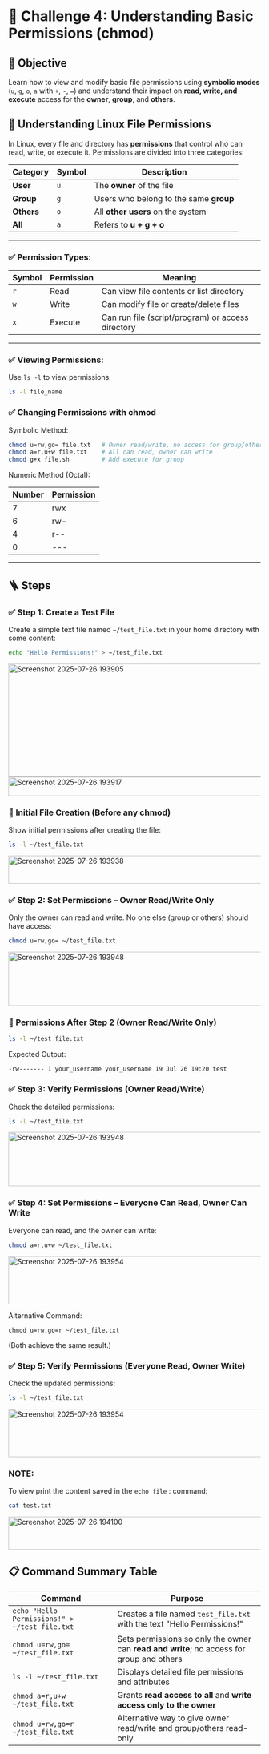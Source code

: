 # 🎯 Challenge 4: Understanding Basic Permissions (chmod)

## 🧠 Objective  
Learn how to view and modify basic file permissions using **symbolic modes** (`u`, `g`, `o`, `a` with `+`, `-`, `=`) and understand their impact on **read, write, and execute** access for the **owner**, **group**, and **others**.

## 🔐 Understanding Linux File Permissions

In Linux, every file and directory has **permissions** that control who can read, write, or execute it. Permissions are divided into three categories:

| Category  | Symbol | Description                              |
|-----------|--------|------------------------------------------|
| **User**  | `u`    | The **owner** of the file               |
| **Group** | `g`    | Users who belong to the same **group**  |
| **Others**| `o`    | All **other users** on the system       |
| **All**   | `a`    | Refers to **u + g + o**                |

---

### ✅ Permission Types:

| Symbol | Permission | Meaning                                  |
|--------|------------|------------------------------------------|
| `r`    | Read       | Can view file contents or list directory|
| `w`    | Write      | Can modify file or create/delete files  |
| `x`    | Execute    | Can run file (script/program) or access directory |

---

### ✅ Viewing Permissions:

Use `ls -l` to view permissions:

```bash
ls -l file_name
```
### ✅ Changing Permissions with chmod
Symbolic Method:

```bash
chmod u=rw,go= file.txt   # Owner read/write, no access for group/others
chmod a=r,u+w file.txt    # All can read, owner can write
chmod g+x file.sh         # Add execute for group
```
Numeric Method (Octal):

| Number | Permission | 
|--------|------------|
|  7    |    rwx      | 
|  6    |    rw-      | 
|  4    |    r--      |
|  0    |    ---      |

---

## 🪜 Steps

### ✅ Step 1: Create a Test File

Create a simple text file named `~/test_file.txt` in your home directory with some content:

```bash
echo "Hello Permissions!" > ~/test_file.txt
```
<img width="1233" height="226" alt="Screenshot 2025-07-26 193905" src="https://github.com/user-attachments/assets/c12c34fb-fe7f-48f9-92f4-236595a95ab4" />

<img width="974" height="38" alt="Screenshot 2025-07-26 193917" src="https://github.com/user-attachments/assets/fba0276b-0d98-4236-ae1b-c51a4afe30a3" />

### 📌 Initial File Creation (Before any chmod)
Show initial permissions after creating the file:

```bash
ls -l ~/test_file.txt
```
<img width="1110" height="56" alt="Screenshot 2025-07-26 193938" src="https://github.com/user-attachments/assets/3669d067-0c4f-4794-8b93-d392f1ef6038" />

### ✅ Step 2: Set Permissions – Owner Read/Write Only

Only the owner can read and write. No one else (group or others) should have access:

```bash
chmod u=rw,go= ~/test_file.txt
```
<img width="979" height="108" alt="Screenshot 2025-07-26 193948" src="https://github.com/user-attachments/assets/701d8bb1-cfae-4995-bc90-9a46911033a0" />

### 📌 Permissions After Step 2 (Owner Read/Write Only)
```bash
ls -l ~/test_file.txt
```

Expected Output:
```
-rw------- 1 your_username your_username 19 Jul 26 19:20 test
```

### ✅ Step 3: Verify Permissions (Owner Read/Write)

Check the detailed permissions:
```bash
ls -l ~/test_file.txt
```
<img width="979" height="108" alt="Screenshot 2025-07-26 193948" src="https://github.com/user-attachments/assets/04ee8df9-83cd-414a-9326-0c6244650382" />

### ✅ Step 4: Set Permissions – Everyone Can Read, Owner Can Write

Everyone can read, and the owner can write:

```bash
chmod a=r,u+w ~/test_file.txt
```
<img width="1056" height="96" alt="Screenshot 2025-07-26 193954" src="https://github.com/user-attachments/assets/f5d057bc-555c-49cf-9a04-199c781f3596" />

Alternative Command:
```
chmod u=rw,go=r ~/test_file.txt
```
(Both achieve the same result.)

### ✅ Step 5: Verify Permissions (Everyone Read, Owner Write)

Check the updated permissions:
```bash
ls -l ~/test_file.txt
```
<img width="1056" height="96" alt="Screenshot 2025-07-26 193954" src="https://github.com/user-attachments/assets/cc630a43-f6f8-4e59-ae34-bcc80e691b3b" />

### NOTE:
To view print the content saved in the `echo file` :
command:
```bash
cat test.txt
```
<img width="1059" height="66" alt="Screenshot 2025-07-26 194100" src="https://github.com/user-attachments/assets/017b767e-e108-4c02-9e46-ff94b7156870" />


## 📋 Command Summary Table

| Command                                      | Purpose                                                                 |
|---------------------------------------------|-------------------------------------------------------------------------|
| `echo "Hello Permissions!" > ~/test_file.txt` | Creates a file named `test_file.txt` with the text "Hello Permissions!" |
| `chmod u=rw,go= ~/test_file.txt`           | Sets permissions so only the owner can **read and write**; no access for group and others |
| `ls -l ~/test_file.txt`                    | Displays detailed file permissions and attributes                      |
| `chmod a=r,u+w ~/test_file.txt`            | Grants **read access to all** and **write access only to the owner**   |
| `chmod u=rw,go=r ~/test_file.txt`          | Alternative way to give owner read/write and group/others read-only    |

